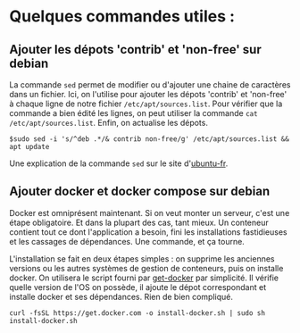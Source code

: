 # Quelques commandes utiles : 

## Ajouter les dépots 'contrib' et 'non-free' sur debian

La commande `sed` permet de modifier ou d'ajouter une chaine de caractères dans un fichier. Ici, on l'utilise pour ajouter les dépots 'contrib' et 'non-free' à chaque ligne de notre fichier `/etc/apt/sources.list`. Pour vérifier que la commande a bien édité les lignes, on peut utiliser la commande `cat /etc/apt/sources.list`. Enfin, on actualise les dépots. 

`$sudo sed -i 's/^deb .*/& contrib non-free/g' /etc/apt/sources.list && apt update`

Une explication de la commande `sed` sur le site d'[ubuntu-fr](https://doc.ubuntu-fr.org/sed).

## Ajouter docker et docker compose sur debian

Docker est omniprésent maintenant. Si on veut monter un serveur, c'est une étape obligatoire. Et dans la plupart des cas, tant mieux. Un conteneur contient tout ce dont l'application a besoin, fini les installations fastidieuses et les cassages de dépendances. Une commande, et ça tourne.

L'installation se fait en deux étapes simples : on supprime les anciennes versions ou les autres systèmes de gestion de conteneurs, puis on installe docker. On utilisera le script fourni par [get-docker](https://get.docker.com/) par simplicité. Il vérifie quelle version de l'OS on possède, il ajoute le dépot correspondant et installe docker et ses dépendances. Rien de bien compliqué.

`curl -fsSL https://get.docker.com -o install-docker.sh | sudo sh install-docker.sh`
